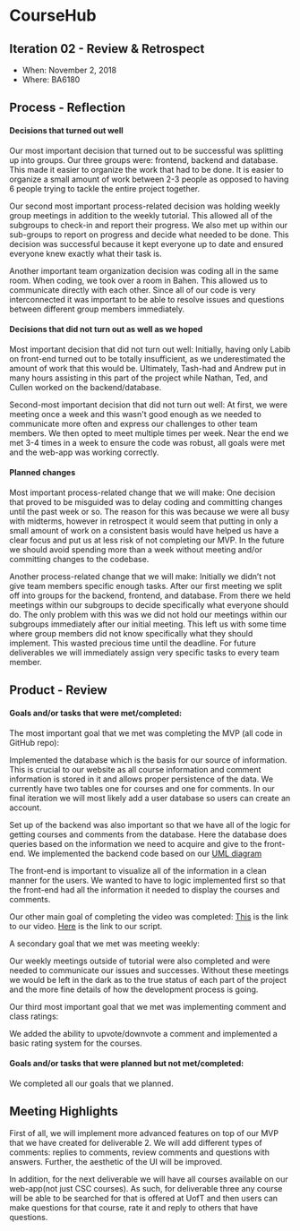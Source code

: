 # CourseHub

## Iteration 02 - Review & Retrospect

 * When: November 2, 2018
 * Where: BA6180

## Process - Reflection

#### Decisions that turned out well
 
   Our most important decision that turned out to be successful was splitting up into groups.  Our three groups were: frontend, backend and database.  This made it easier to organize the work that had to be done.  It is easier to organize a small amount of work between 2-3 people as opposed to having 6 people trying to tackle the entire project together. 
 
   Our second most important process-related decision was holding weekly group meetings in addition to the weekly tutorial.  This allowed all of the subgroups to check-in and report their progress.  We also met up within our sub-groups to report on progress and decide what needed to be done.  This decision was successful because it kept everyone up to date and ensured everyone knew exactly what their task is.

   Another important team organization decision was coding all in the same room.  When coding, we took over a room in Bahen.  This allowed us to communicate directly with each other.  Since all of our code is very interconnected it was important to be able to resolve issues and questions between different group members immediately. 


#### Decisions that did not turn out as well as we hoped
 
   Most important decision that did not turn out well: Initially, having only Labib on front-end turned out to be totally insufficient, as we underestimated the amount of work that this would be. Ultimately, Tash-had and Andrew put in many hours assisting in this part of the project while Nathan, Ted, and Cullen worked on the backend/database.

   Second-most important decision that did not turn out well:  At first, we were meeting once a week and this wasn't good enough as we needed to communicate more often and express our challenges to other team members. We then opted to meet multiple times per week. Near the end we met 3-4 times in a week to ensure the code was robust, all goals were met and the web-app was working correctly.



#### Planned changes
 
   Most important process-related change that we will make: One decision that proved to be misguided was to delay coding and committing changes until the past week or so. The reason for this was because we were all busy with midterms, however in retrospect it would seem that putting in only a small amount of work on a consistent basis would have helped us have a clear focus and put us at less risk of not completing our MVP. In the future we should avoid spending more than a week without meeting and/or committing changes to the codebase.

   Another process-related change that we will make:  Initially we didn’t not give team members specific enough tasks.  After our first meeting we split off into groups for the backend, frontend, and database.  From there we held meetings within our subgroups to decide specifically what everyone should do.  The only problem with this was we did not hold our meetings within our subgroups immediately after our initial meeting.  This left us with some time where group members did not know specifically what they should implement.  This wasted precious time until the deadline.  For future deliverables we will immediately assign very specific tasks to every team member.  



## Product - Review

#### Goals and/or tasks that were met/completed:

The most important goal that we met was completing the MVP (all code in GitHub repo): 

Implemented the database which is the basis for our source of information. This is crucial to our website as all course information and comment information is stored in it and allows proper persistence of the data. We currently have two tables one for courses and one for comments. In our final iteration we will most likely add a user database so users can create an account. 

   Set up of the backend was also important so that we have all of the logic for getting courses and comments from the database. Here the database does queries based on the information we need to acquire and give to the front-end.  We implemented the backend code based on our [UML diagram](https://drive.google.com/file/d/1m6DPvzWu5L10WlaltwL3CrcNGazQQ7-A/view?usp=sharing) 
 
   The front-end is important to visualize all of the information in a clean manner for the users. We wanted to have to logic implemented first so that the front-end had all the information it needed to display the courses and comments.

Our other main goal of completing the video was completed:
	[This](https://www.youtube.com/watch?v=cWvscooP2Ao&feature=youtu.be) is the link to our video.
	[Here](https://docs.google.com/document/d/1ct0GLvdP1TsfQiNHcfIvCtAZUAlxfRm4cf7fKQ3mErQ/edit?usp=sharing) is the link to our script.

A secondary goal that we met was meeting weekly:

   Our weekly meetings outside of tutorial were also completed and were needed to communicate our issues and successes. Without these meetings we would be left in the dark as to the true status of each part of the project and the more fine details of how the development process is going. 

Our third most important goal that we met was implementing comment and class ratings:

We added the ability to upvote/downvote a comment and implemented a basic rating system for the courses.  


#### Goals and/or tasks that were planned but not met/completed:
   
   We completed all our goals that we planned.

## Meeting Highlights
 
   First of all, we will implement more advanced features on top of our MVP that we have created for deliverable 2.  We will add different types of comments: replies to comments, review comments and questions with answers. Further, the aesthetic of the UI will be improved.

   In addition, for the next deliverable we will have all courses available on our web-app(not just CSC courses). As such, for deliverable three any course will be able to be searched for that is offered at UofT and then users can make questions for that course, rate it and reply to others that have questions. 
